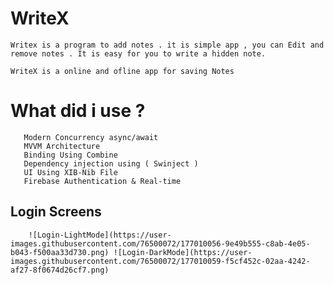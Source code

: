 # WriteX
    
    Writex is a program to add notes . it is simple app , you can Edit and remove notes . It is easy for you to write a hidden note. 
    
    WriteX is a online and ofline app for saving Notes



# What did i use ? 

       
       Modern Concurrency async/await
       MVVM Architecture 
       Binding Using Combine
       Dependency injection using ( Swinject )
       UI Using XIB-Nib File 
       Firebase Authentication & Real-time


## Login Screens 


        ![Login-LightMode](https://user-images.githubusercontent.com/76500072/177010056-9e49b555-c8ab-4e05-b043-f500aa33d730.png) ![Login-DarkMode](https://user-images.githubusercontent.com/76500072/177010059-f5cf452c-02aa-4242-af27-8f0674d26cf7.png)
